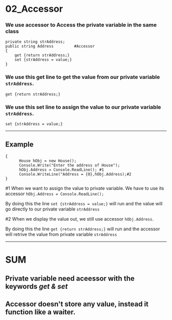 # 02_Accessor
### We use accessor to Access the private variable in the same class
```
private string strAddress;
public string Address         #Accessor
{
    get {return strAddress;}
    set {strAddress = value;}
}
```
### We use this get line to get the value from our private variable `strAddress`.

`get {return strAddress;}`

### We use this set line to assign the value to our private variable `strAddress`.

`set {strAddress = value;}`

---

## Example

```
{
      House hObj = new House();
      Console.Write("Enter the address of House");
      hObj.Address = Console.ReadLine(); #1
      Console.WriteLine("Address = {0},hObj.Address);#2
}
```

#1 When we want to assign the value to private variable. We have to use its accessor `hObj.Address = Console.ReadLine();`

By doing this the line `set {strAddress = value;}` will run and the value will go directly to our private variable `strAddress`

#2 When we display the value out, we still use accessor `hObj.Address`.

By doing this the line `get {return strAddress;}` will run and the accessor will retrive the value from private variable `strAddress`

---
# SUM
## Private variable need aceessor with the keywords *get & set* 
## Accessor doesn't store any value, instead it function like a waiter.

